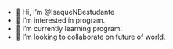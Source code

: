 - 👋 Hi, I’m @IsaqueNBestudante
- 👀 I’m interested in program.
- 🌱 I’m currently learning program.
- 💞️ I’m looking to collaborate on future of world.

<!---
IsaqueNBestudante/IsaqueNBestudante is a ✨ special ✨ repository because its `README.md` (this file) appears on your GitHub profile.
You can click the Preview link to take a look at your changes.
--->
